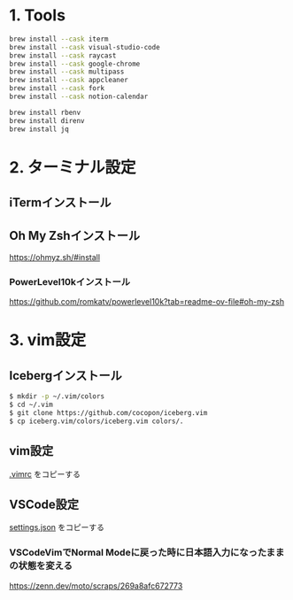# 1. Tools

``` zsh
brew install --cask iterm
brew install --cask visual-studio-code
brew install --cask raycast
brew install --cask google-chrome
brew install --cask multipass
brew install --cask appcleaner
brew install --cask fork
brew install --cask notion-calendar

brew install rbenv
brew install direnv
brew install jq
```

# 2. ターミナル設定

## iTermインストール

## Oh My Zshインストール
https://ohmyz.sh/#install

### PowerLevel10kインストール
https://github.com/romkatv/powerlevel10k?tab=readme-ov-file#oh-my-zsh

# 3. vim設定
## Icebergインストール

``` zsh
$ mkdir -p ~/.vim/colors
$ cd ~/.vim
$ git clone https://github.com/cocopon/iceberg.vim
$ cp iceberg.vim/colors/iceberg.vim colors/.
```

## vim設定
[.vimrc](./.vimrc) をコピーする


## VSCode設定
[settings.json](./settings.json) をコピーする

### VSCodeVimでNormal Modeに戻った時に日本語入力になったままの状態を変える
https://zenn.dev/moto/scraps/269a8afc672773
